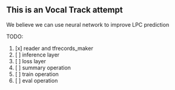 This is an Vocal Track attempt
------------------------------
We believe we can use neural network to improve LPC prediction

TODO:
1. [x] reader and tfrecords_maker
2. [ ] inference layer
3. [ ] loss layer
4. [ ] summary operation
5. [ ] train operation
6. [ ] eval operation
